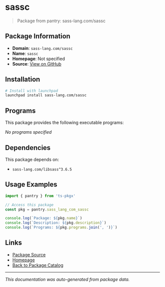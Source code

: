 # sassc

> Package from pantry: sass-lang.com/sassc

## Package Information

- **Domain**: `sass-lang.com/sassc`
- **Name**: `sassc`
- **Homepage**: Not specified
- **Source**: [View on GitHub](https://github.com/pkgxdev/pantry/tree/main/projects/sass-lang.com/sassc/package.yml)

## Installation

```bash
# Install with launchpad
launchpad install sass-lang.com/sassc
```

## Programs

This package provides the following executable programs:

*No programs specified*

## Dependencies

This package depends on:

- `sass-lang.com/libsass^3.6.5`

## Usage Examples

```typescript
import { pantry } from 'ts-pkgx'

// Access this package
const pkg = pantry.sass_lang_com_sassc

console.log(`Package: ${pkg.name}`)
console.log(`Description: ${pkg.description}`)
console.log(`Programs: ${pkg.programs.join(', ')}`)
```

## Links

- [Package Source](https://github.com/pkgxdev/pantry/tree/main/projects/sass-lang.com/sassc/package.yml)
- [Homepage](#)
- [Back to Package Catalog](../package-catalog.md)

---

*This documentation was auto-generated from package data.*
